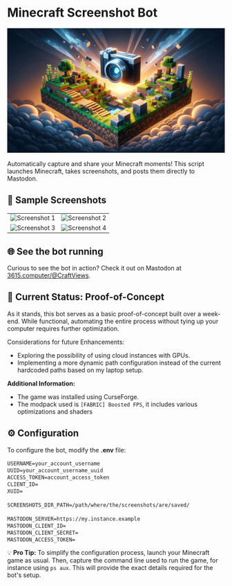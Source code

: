 # Minecraft Screenshot Bot

![Minecraft Screenshot Bot Banner](./docs/img/banner.png)

Automatically capture and share your Minecraft moments! This script launches Minecraft, takes screenshots, and posts them directly to Mastodon.

## 📸 Sample Screenshots

|                                               |                                               |
| :-------------------------------------------: | :-------------------------------------------: |
| ![Screenshot 1](./docs/img/screenshot_01.png) | ![Screenshot 2](./docs/img/screenshot_02.png) |
| ![Screenshot 3](./docs/img/screenshot_03.png) | ![Screenshot 4](./docs/img/screenshot_04.png) |

## 🌐 See the bot running

Curious to see the bot in action? Check it out on Mastodon at [3615.computer/@CraftViews](https://3615.computer/@CraftViews/).

## 🚧 Current Status: Proof-of-Concept

As it stands, this bot serves as a basic proof-of-concept built over a week-end. While functional, automating the entire process without tying up your computer requires further optimization.

Considerations for future Enhancements:

- Exploring the possibility of using cloud instances with GPUs.
- Implementing a more dynamic path configuration instead of the current hardcoded paths based on my laptop setup.

**Additional Information:**

- The game was installed using CurseForge.
- The modpack used is `[FABRIC] Boosted FPS`, it includes various optimizations and shaders

## ⚙️ Configuration

To configure the bot, modify the **.env** file:

```
USERNAME=your_account_username
UUID=your_account_username_uuid
ACCESS_TOKEN=account_access_token
CLIENT_ID=
XUID=

SCREENSHOTS_DIR_PATH=/path/where/the/screenshots/are/saved/

MASTODON_SERVER=https://my.instance.example
MASTODON_CLIENT_ID=
MASTODON_CLIENT_SECRET=
MASTODON_ACCESS_TOKEN=
```

💡 **Pro Tip:** To simplify the configuration process, launch your Minecraft game as usual. Then, capture the command line used to run the game, for instance using `ps aux`. This will provide the exact details required for the bot's setup.
